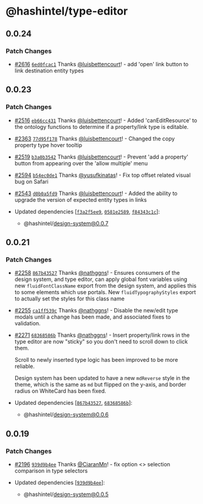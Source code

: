 # @hashintel/type-editor

## 0.0.24

### Patch Changes

- [#2616](https://github.com/hashintel/hash/pull/2616) [`6ed0fcac1`](https://github.com/hashintel/hash/commit/6ed0fcac1f7931886c249d3a72ecb076960d0668) Thanks [@luisbettencourt](https://github.com/luisbettencourt)! - add 'open' link button to link destination entity types

## 0.0.23

### Patch Changes

- [#2516](https://github.com/hashintel/hash/pull/2516) [`eb66cc431`](https://github.com/hashintel/hash/commit/eb66cc431fab214a5dfc50ff6a4fbb6a38f3232b) Thanks [@luisbettencourt](https://github.com/luisbettencourt)! - Added 'canEditResource' to the ontology functions to determine if a property/link type is editable.

- [#2363](https://github.com/hashintel/hash/pull/2363) [`77d95f178`](https://github.com/hashintel/hash/commit/77d95f17888e4c33ae5d93df9b41792c393e0764) Thanks [@luisbettencourt](https://github.com/luisbettencourt)! - Changed the copy property type hover tooltip

- [#2519](https://github.com/hashintel/hash/pull/2519) [`b3a0b3542`](https://github.com/hashintel/hash/commit/b3a0b354283f7925ad645653f364e794fdf9364f) Thanks [@luisbettencourt](https://github.com/luisbettencourt)! - Prevent 'add a property' button from appearing over the 'allow multiple' menu

- [#2594](https://github.com/hashintel/hash/pull/2594) [`b54ec0de1`](https://github.com/hashintel/hash/commit/b54ec0de16b94218508386a618664538dab31909) Thanks [@yusufkinatas](https://github.com/yusufkinatas)! - Fix top offset related visual bug on Safari

- [#2543](https://github.com/hashintel/hash/pull/2543) [`d0b0a5fd9`](https://github.com/hashintel/hash/commit/d0b0a5fd9596c6639e6cbaf8df0a13b1338fe1ee) Thanks [@luisbettencourt](https://github.com/luisbettencourt)! - Added the ability to upgrade the version of expected entity types in links

- Updated dependencies [[`f3a2f5ee9`](https://github.com/hashintel/hash/commit/f3a2f5ee9c25a3c7fead39453a76e3b93438aa17), [`0581e2589`](https://github.com/hashintel/hash/commit/0581e258954552e4ad5a677ef1fa94e386e820ca), [`f84343c1c`](https://github.com/hashintel/hash/commit/f84343c1c5c1522b4799ebe0f2c1ba9ebcbad8eb)]:
  - @hashintel/design-system@0.0.7

## 0.0.21

### Patch Changes

- [#2258](https://github.com/hashintel/hash/pull/2258) [`867b43527`](https://github.com/hashintel/hash/commit/867b4352757c9d4f606837a05df16d0cb850304c) Thanks [@nathggns](https://github.com/nathggns)! - Ensures consumers of the design system, and type editor, can apply global font variables using new `fluidFontClassName` export from the design system, and applies this to some elements which use portals. New `fluidTypographyStyles` export to actually set the styles for this class name

- [#2255](https://github.com/hashintel/hash/pull/2255) [`ca1ff539c`](https://github.com/hashintel/hash/commit/ca1ff539c39bc8c0cb3bf14d7a4b9285f6017b59) Thanks [@nathggns](https://github.com/nathggns)! - Disable the new/edit type modals until a change has been made, and associated fixes to validation.

- [#2271](https://github.com/hashintel/hash/pull/2271) [`68368586b`](https://github.com/hashintel/hash/commit/68368586ba23c66d5ab4f85dfe71b0117ade40fb) Thanks [@nathggns](https://github.com/nathggns)! - Insert property/link rows in the type editor are now "sticky" so you don't need to scroll down to click them.

  Scroll to newly inserted type logic has been improved to be more reliable.

  Design system has been updated to have a new `mdReverse` style in the theme, which is the same as `md` but flipped on the y-axis, and border radius on WhiteCard has been fixed.

- Updated dependencies [[`867b43527`](https://github.com/hashintel/hash/commit/867b4352757c9d4f606837a05df16d0cb850304c), [`68368586b`](https://github.com/hashintel/hash/commit/68368586ba23c66d5ab4f85dfe71b0117ade40fb)]:
  - @hashintel/design-system@0.0.6

## 0.0.19

### Patch Changes

- [#2196](https://github.com/hashintel/hash/pull/2196) [`939d9b4ee`](https://github.com/hashintel/hash/commit/939d9b4ee5859ad00ce152dbb9c1ab4d1806460c) Thanks [@CiaranMn](https://github.com/CiaranMn)! - fix option <> selection comparison in type selectors

- Updated dependencies [[`939d9b4ee`](https://github.com/hashintel/hash/commit/939d9b4ee5859ad00ce152dbb9c1ab4d1806460c)]:
  - @hashintel/design-system@0.0.5
